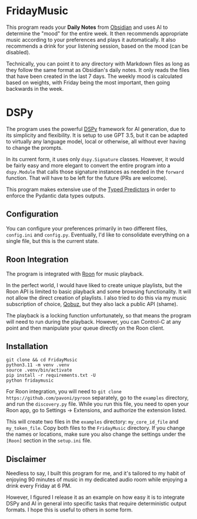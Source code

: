 # FridayMusic

This program reads your **Daily Notes** from [Obsidian](https://obsidian.md/) and uses AI to determine the "mood" for the entire week. It then recommends appropriate music according to your preferences and plays it automatically. It also recommends a drink for your listening session, based on the mood (can be disabled). 

Technically, you can  point it to any directory with Markdown files as long as they follow the same format as Obsidian's daily notes. It only reads the files that have been created in the last 7 days. The weekly mood is calculated based on weights, with Friday being the most important, then going backwards in the week.

# DSPy

The program uses the powerful [DSPy](https://github.com/stanfordnlp/dspy) framework for AI generation, due to its simplicity and flexibility. It is setup to use GPT 3.5, but it can be adapted to virtually any language model, local or otherwise, all without ever having to change the prompts.

In its current form, it uses only `dspy.Signature` classes. However, it would be fairly easy and more elegant to convert the entire program into a `dspy.Module` that calls those signature instances as needed in the `forward` function. That will have to be left for the future (PRs are welcome).

This program makes extensive use of the [Typed Predictors](https://dspy-docs.vercel.app/docs/building-blocks/typed_predictors) in order to enforce the Pydantic data types outputs. 

## Configuration
You can configure your preferences primarily in two different files, `config.ini` and `config.py`. Eventually, I'd like to consolidate everything on a single file, but this is the current state.

## Roon Integration
The program is integrated with [Roon](https://roon.app/en/) for music playback.

In the perfect world, I would have liked to create unique playlists, but the Roon API is limited to basic playback and some browsing functionality. It will not allow the direct creation of playlists. I also tried to do this via my music subscription of choice, [Qobuz](https://www.qobuz.com/us-en/discover), but they also lack a public API (shame).

The playback is a locking function unfortunately, so that means the program will need to run during the playback. However, you can Control-C at any point and then manipulate your queue directly on the Roon client.

## Installation
```
git clone && cd FridayMusic
python3.11 -m venv .venv
source .venv/bin/activate
pip install -r requirements.txt -U
python fridaymusic
```

For Roon integration, you will need to `git clone https://github.com/pavoni/pyroon` separately, go to the `examples` directory, and run the `discovery.py` file. While you run this file, you need to open your Roon app, go to Settings -> Extensions, and authorize the extension listed. 

This will create two files in the `examples` directory: `my_core_id_file` and `my_token_file`. Copy both files to the `FridayMusic` directory. If you change the names or locations, make sure you also change the settings under the `[Roon]` section in the `setup.ini` file.

## Disclaimer

Needless to say, I built this program for me, and it's tailored to my habit of enjoying 90 minutes of music in my dedicated audio room while enjoying a drink every Friday at 6 PM.

However, I figured I release it as an example on how easy it is to integrate DSPy and AI in general into specific tasks that require deterministic output formats. I hope this is useful to others in some form.